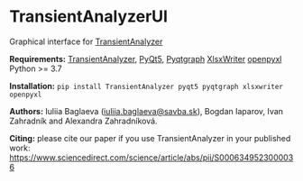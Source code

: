 # TransientAnalyzerUI

Graphical interface for [TransientAnalyzer](https://github.com/IuliiaBaglaeva/TransientAnalyzer)

**Requirements:** 
[TransientAnalyzer](https://github.com/IuliiaBaglaeva/TransientAnalyzer), [PyQt5](https://pypi.org/project/PyQt5/), [Pyqtgraph](https://www.pyqtgraph.org/) [XlsxWriter](https://xlsxwriter.readthedocs.io/) [openpyxl](https://openpyxl.readthedocs.io/) Python >= 3.7

**Installation:** ``pip install TransientAnalyzer pyqt5 pyqtgraph xlsxwriter openpyxl``

**Authors:**  Iuliia Baglaeva (iuliia.baglaeva@savba.sk), Bogdan Iaparov, Ivan Zahradník and Alexandra Zahradníková.

**Citing:** please cite our paper if you use TransientAnalyzer in your published work:
https://www.sciencedirect.com/science/article/abs/pii/S0006349523000036
